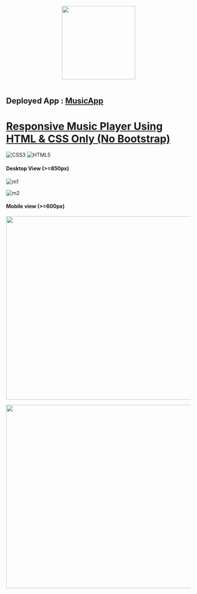  <div align="center">
 
  <img src="https://i.ibb.co/TgbrjTg/translogo-Dark.png" width="200" />
 <br />
 <br />
 

 
 </div>

<h2> Deployed App : <a href="https://music-clone-deepak.netlify.app/">MusicApp</a></h2>
<h1><u>Responsive Music Player Using HTML & CSS Only (No Bootstrap)</u></h1>

  ![CSS3](https://img.shields.io/badge/css3-%231572B6.svg?style=for-the-badge&logo=css3&logoColor=white)
  ![HTML5](https://img.shields.io/badge/html5-%23E34F26.svg?style=for-the-badge&logo=html5&logoColor=white)
  
<h4>Desktop View (>=850px)</h4>

![m1](https://user-images.githubusercontent.com/108725514/193111716-b8503049-cf78-4044-9506-18586f58070a.png)

![m2](https://user-images.githubusercontent.com/108725514/193112267-0636a347-0fe5-4027-ab83-3f60467a70c7.png)

<h4>Mobile view (>=600px)</h4>

<p align="center"><img src="https://user-images.githubusercontent.com/108725514/193113054-ae5a3d51-fd09-4b39-afd9-ce504bcc146f.png" width="600px" height="500px" ></p>

<p align="center"><img src="https://user-images.githubusercontent.com/108725514/193113087-cc484d5c-990f-4cc0-8fe8-1642bcb2b712.png" width="600px" height="500px" ></p>


